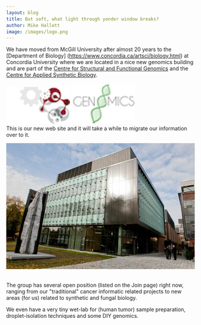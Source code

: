 ```yaml
---
layout: blog
title: But soft, what light through yonder window breaks?
author: Mike Hallett
image: /images/logo.png
---
```



We have moved from McGill University after almost 20 years to the
[Department of Biology] (https://www.concordia.ca/artsci/biology.html)
at Concordia University where we are located in a nice new genomics building and are part of the [Centre for Structural and Functional Genomics](https://www.concordia.ca/research/genomics.html) and the [Centre for Applied Synthetic Biology](https://www.concordia.ca/research/casb.html). 

<img class="pull-left" src="/images/casb.png">
<img class="pull-center" src="/images/csfg.png">

<br>
This is our new web site and it will take a while to migrate our information over to it.

<a href="https://goo.gl/maps/BvTPPcvn4wN2"><img class="pull-center" src="/images/ge-building.jpg"/></a>


<br>
The group has several open position (listed on the Join page) right now, ranging from our "traditional" cancer informatic related projects to new areas (for us) related to  synthetic and fungal biology. 

We even have a very tiny wet-lab for (human tumor) sample preparation, droplet-isolation techniques and some DIY genomics.

<br>

